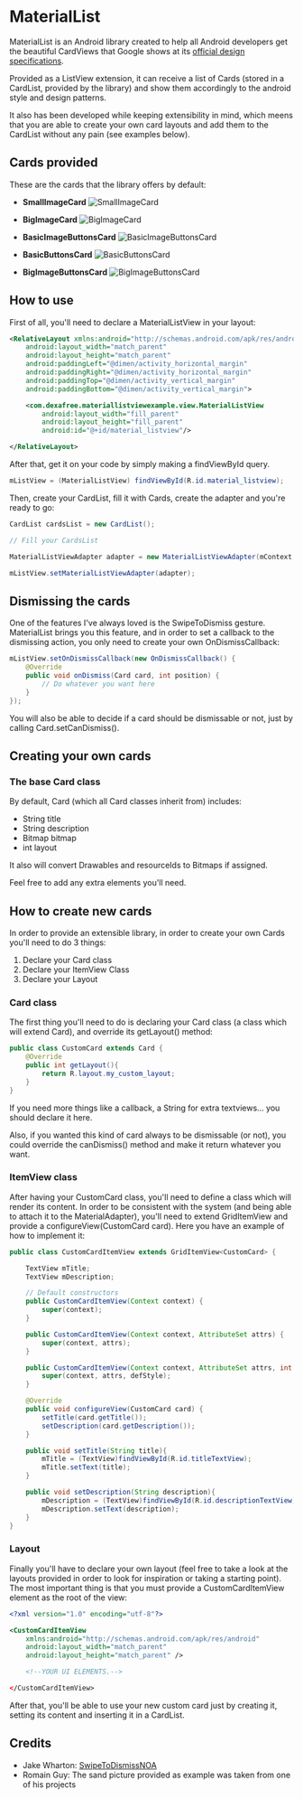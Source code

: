 # MaterialList
MaterialList is an Android library created to help all Android developers get the beautiful CardViews that Google shows at its [official design specifications](http://www.google.com/design/spec/components/cards.html#cards-usage).

Provided as a ListView extension, it can receive a list of Cards (stored in a CardList, provided by the library) and show them accordingly to the android style and design patterns.

It also has been developed while keeping extensibility in mind, which meens that you are able to create your own card layouts and add them to the CardList without any pain (see examples below).

## Cards provided
These are the cards that the library offers by default:
* **SmallImageCard**
![SmallImageCard](http://i.imgur.com/f5LLorA.png)

* **BigImageCard**
![BigImageCard](http://i.imgur.com/yW7uBNy.png)

* **BasicImageButtonsCard**
![BasicImageButtonsCard](http://i.imgur.com/ENxUGAw.png)

* **BasicButtonsCard**
![BasicButtonsCard](http://i.imgur.com/19xt1FX.png)

* **BigImageButtonsCard**
![BigImageButtonsCard](http://i.imgur.com/vr4vP6o.png)

## How to use
First of all, you'll need to declare a MaterialListView in your layout:
```xml
<RelativeLayout xmlns:android="http://schemas.android.com/apk/res/android"
    android:layout_width="match_parent"
    android:layout_height="match_parent"
    android:paddingLeft="@dimen/activity_horizontal_margin"
    android:paddingRight="@dimen/activity_horizontal_margin"
    android:paddingTop="@dimen/activity_vertical_margin"
    android:paddingBottom="@dimen/activity_vertical_margin">

    <com.dexafree.materiallistviewexample.view.MaterialListView
        android:layout_width="fill_parent"
        android:layout_height="fill_parent"
        android:id="@+id/material_listview"/>

</RelativeLayout>
```

After that, get it on your code by simply making a findViewById query.

```java
mListView = (MaterialListView) findViewById(R.id.material_listview);
```

Then, create your CardList, fill it with Cards, create the adapter and you're ready to go:

```java
CardList cardsList = new CardList();

// Fill your CardsList

MaterialListViewAdapter adapter = new MaterialListViewAdapter(mContext, cardsList);

mListView.setMaterialListViewAdapter(adapter);
```

## Dismissing the cards
One of the features I've always loved is the SwipeToDismiss gesture.
MaterialList brings you this feature, and in order to set a callback to the dismissing action, you only need to create your own OnDismissCallback:

```java
mListView.setOnDismissCallback(new OnDismissCallback() {
    @Override
    public void onDismiss(Card card, int position) {
        // Do whatever you want here
    }
});
```
You will also be able to decide if a card should be dismissable or not, just by calling Card.setCanDismiss().

## Creating your own cards

### The base Card class
By default, Card (which all Card classes inherit from) includes:
* String title
* String description
* Bitmap bitmap
* int layout

It also will convert Drawables and resourceIds to Bitmaps if assigned.

Feel free to add any extra elements you'll need.

## How to create new cards
In order to provide an extensible library, in order to create your own Cards you'll need to do 3 things:

1. Declare your Card class
2. Declare your ItemView Class
3. Declare your Layout

### Card class
The first thing you'll need to do is declaring your Card class (a class which will extend Card), and override its getLayout() method:

```java
public class CustomCard extends Card {
    @Override
    public int getLayout(){
        return R.layout.my_custom_layout;
    }
}
```

If you need more things like a callback, a String for extra textviews... you should declare it here.

Also, if you wanted this kind of card always to be dismissable (or not), you could override the canDismiss() method and make it return whatever you want.

### ItemView class
After having your CustomCard class, you'll need to define a class which will render its content.
In order to be consistent with the system (and being able to attach it to the MaterialAdapter), you'll need to extend GridItemView<CustomCard> and provide a configureView(CustomCard card).
Here you have an example of how to implement it:

```java
public class CustomCardItemView extends GridItemView<CustomCard> {

    TextView mTitle;
    TextView mDescription;

    // Default constructors
    public CustomCardItemView(Context context) {
        super(context);
    }

    public CustomCardItemView(Context context, AttributeSet attrs) {
        super(context, attrs);
    }

    public CustomCardItemView(Context context, AttributeSet attrs, int defStyle) {
        super(context, attrs, defStyle);
    }

    @Override
    public void configureView(CustomCard card) {
        setTitle(card.getTitle());
        setDescription(card.getDescription());
    }

    public void setTitle(String title){
        mTitle = (TextView)findViewById(R.id.titleTextView);
        mTitle.setText(title);
    }

    public void setDescription(String description){
        mDescription = (TextView)findViewById(R.id.descriptionTextView);
        mDescription.setText(description);
    }
}
```

### Layout
Finally you'll have to declare your own layout (feel free to take a look at the layouts provided in order to look for inspiration or taking a starting point).
The most important thing is that you must provide a CustomCardItemView element as the root of the view:

```xml
<?xml version="1.0" encoding="utf-8"?>

<CustomCardItemView
    xmlns:android="http://schemas.android.com/apk/res/android"
    android:layout_width="match_parent"
    android:layout_height="match_parent" />

    <!--YOUR UI ELEMENTS.-->

</CustomCardItemView>
```

After that, you'll be able to use your new custom card just by creating it, setting its content and inserting it in a CardList.

## Credits
* Jake Wharton: [SwipeToDismissNOA](https://github.com/JakeWharton/SwipeToDismissNOA)
* Romain Guy: The sand picture provided as example was taken from one of his projects
